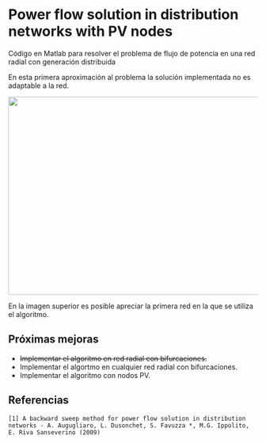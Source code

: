 # Power flow solution in distribution networks with PV nodes
Código en Matlab para resolver el problema de flujo de potencia en una red radial con generación distribuida

En esta primera aproximación al problema la solución implementada no es adaptable a la red.

<p align="center">
  <img width="600" height="400" src="http://drive.google.com/uc?export=view&id=1J5aTTDzJQCf4lm0Lc8kwWw6tZICWD7vr">
</p>

En la imagen superior es posible apreciar la primera red en la que se utiliza el algoritmo.

## Próximas mejoras
* ~~Implementar el algoritmo en red radial con bifurcaciones.~~
* Implementar el algortmo en cualquier red radial con bifurcaciones.
* Implementar el algoritmo con nodos PV.

## Referencias
```
[1] A backward sweep method for power flow solution in distribution networks - A. Augugliaro, L. Dusonchet, S. Favuzza *, M.G. Ippolito, E. Riva Sanseverino (2009)
```
